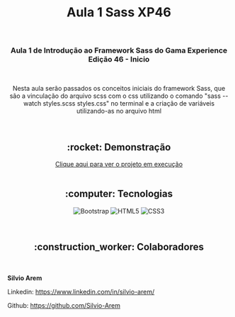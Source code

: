 <h1 align="center">Aula 1 Sass XP46</h1>

<br>

<h3 align="center">Aula 1 de Introdução ao Framework Sass do Gama Experience Edição 46 - Inicio</h3>

<br>

<p align="center">Nesta aula serão passados os conceitos iniciais do framework Sass, que são a vinculação do arquivo scss com o css utilizando o comando "sass --watch styles.scss styles.css" no terminal e a criação de variáveis utilizando-as no arquivo html</p>

<br>

<h2 align="center">:rocket: Demonstração</h2>

<div align="center"> 
  <a href="">Clique aqui para ver o projeto em execução</a>
</div>
<br>

<h2 align="center">:computer: Tecnologias</h2>
<div align="center">

  ![Bootstrap](https://img.shields.io/badge/Bootstrap-563D7C?style=for-the-badge&logo=bootstrap&logoColor=white) 
  ![HTML5](https://img.shields.io/badge/HTML5-E34F26?style=for-the-badge&logo=html5&logoColor=white) 
  ![CSS3](https://img.shields.io/badge/CSS3-1572B6?style=for-the-badge&logo=css3&logoColor=white) 
  
</div>
<br>
<h2 align="center">:construction_worker: Colaboradores</h2>


<br>

**Silvio Arem**

Linkedin: https://www.linkedin.com/in/silvio-arem/

Github: https://github.com/Silvio-Arem
